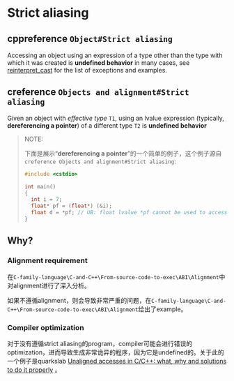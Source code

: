 # Strict aliasing



## cppreference `Object#Strict aliasing`

Accessing an object using an expression of a type other than the type with which it was created is **undefined behavior** in many cases, see [reinterpret_cast](reinterpret_cast.html#Type_aliasing) for the list of exceptions and examples.



## creference `Objects and alignment#Strict aliasing`

Given an object with *effective type* `T1`, using an lvalue expression (typically, **dereferencing a pointer**) of a different type `T2` is **undefined behavior**

> NOTE: 
>
> 下面是展示“**dereferencing a pointer**”的一个简单的例子，这个例子源自`creference Objects and alignment#Strict aliasing`: 
>
> ```c++
> #include <cstdio>
> 
> int main()
> {
> 	int i = 7;
> 	float* pf = (float*) (&i);
> 	float d = *pf; // UB: float lvalue *pf cannot be used to access int
> }
> 
> ```



## Why?

### Alignment requirement

在`C-family-language\C-and-C++\From-source-code-to-exec\ABI\Alignment`中对alignment进行了深入分析。

如果不遵循alignment，则会导致非常严重的问题，在`C-family-language\C-and-C++\From-source-code-to-exec\ABI\Alignment`给出了example。

### Compiler optimization

对于没有遵循strict aliasing的program，compiler可能会进行错误的optimization，进而导致生成非常诡异的程序，因为它是undefined的。关于此的一个例子是quarkslab [Unaligned accesses in C/C++: what, why and solutions to do it properly](https://blog.quarkslab.com/unaligned-accesses-in-cc-what-why-and-solutions-to-do-it-properly.html) 。

